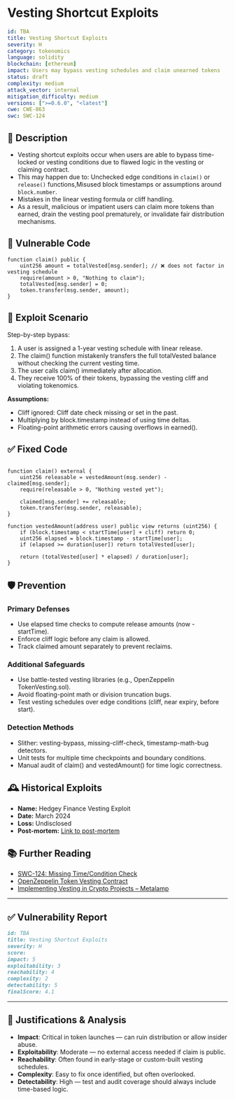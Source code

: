 # Vesting Shortcut Exploits 

```YAML
id: TBA
title: Vesting Shortcut Exploits 
severity: H
category: tokenomics
language: solidity
blockchain: [ethereum]
impact: Users may bypass vesting schedules and claim unearned tokens
status: draft
complexity: medium
attack_vector: internal
mitigation_difficulty: medium
versions: [">=0.6.0", "<latest"]
cwe: CWE-863
swc: SWC-124
```

## 📝 Description

- Vesting shortcut exploits occur when users are able to bypass time-locked or vesting conditions due to flawed logic in the vesting or claiming contract. 
- This may happen due to: Unchecked edge conditions in `claim()` or `release()` functions,Misused block timestamps or assumptions around `block.number`.
- Mistakes in the linear vesting formula or cliff handling.
- As a result, malicious or impatient users can claim more tokens than earned, drain the vesting pool prematurely, or invalidate fair distribution mechanisms.

## 🚨 Vulnerable Code

```solidity
function claim() public {
    uint256 amount = totalVested[msg.sender]; // ❌ does not factor in vesting schedule
    require(amount > 0, "Nothing to claim");
    totalVested[msg.sender] = 0;
    token.transfer(msg.sender, amount);
}
```

## 🧪 Exploit Scenario

Step-by-step bypass:

1. A user is assigned a 1-year vesting schedule with linear release.
2. The claim() function mistakenly transfers the full totalVested balance without checking the current vesting time.
3. The user calls claim() immediately after allocation.
4. They receive 100% of their tokens, bypassing the vesting cliff and violating tokenomics.

**Assumptions:**

- Cliff ignored: Cliff date check missing or set in the past.
- Multiplying by block.timestamp instead of using time deltas.
- Floating-point arithmetic errors causing overflows in earned().

## ✅ Fixed Code

```solidity

function claim() external {
    uint256 releasable = vestedAmount(msg.sender) - claimed[msg.sender];
    require(releasable > 0, "Nothing vested yet");

    claimed[msg.sender] += releasable;
    token.transfer(msg.sender, releasable);
}

function vestedAmount(address user) public view returns (uint256) {
    if (block.timestamp < startTime[user] + cliff) return 0;
    uint256 elapsed = block.timestamp - startTime[user];
    if (elapsed >= duration[user]) return totalVested[user];

    return (totalVested[user] * elapsed) / duration[user];
}
```

## 🛡️ Prevention

### Primary Defenses

- Use elapsed time checks to compute release amounts (now - startTime).
- Enforce cliff logic before any claim is allowed.
- Track claimed amount separately to prevent reclaims.

### Additional Safeguards

- Use battle-tested vesting libraries (e.g., OpenZeppelin TokenVesting.sol).
- Avoid floating-point math or division truncation bugs.
- Test vesting schedules over edge conditions (cliff, near expiry, before start).

### Detection Methods

- Slither: vesting-bypass, missing-cliff-check, timestamp-math-bug detectors.
- Unit tests for multiple time checkpoints and boundary conditions.
- Manual audit of claim() and vestedAmount() for time logic correctness.

## 🕰️ Historical Exploits

- **Name:** Hedgey Finance Vesting Exploit 
- **Date:** March 2024 
- **Loss:** Undisclosed 
- **Post-mortem:** [Link to post-mortem](https://medium.com/hedgey/hedgey-exploit-post-mortem-784e9860fd8d)
  

## 📚 Further Reading

- [SWC-124: Missing Time/Condition Check](https://swcregistry.io/docs/SWC-124) 
- [OpenZeppelin Token Vesting Contract](https://docs.openzeppelin.com/contracts/4.x/api/token/erc20#TokenVesting) 
- [Implementing Vesting in Crypto Projects – Metalamp](https://metalamp.io/magazine/article/vesting-in-srypto-projects-why-its-needed-and-how-to-implement-it) 
---

## ✅ Vulnerability Report 

```markdown
id: TBA
title: Vesting Shortcut Exploits 
severity: H
score:
impact: 5         
exploitability: 3 
reachability: 4  
complexity: 2     
detectability: 5 
finalScore: 4.1
```

---


## 📄 Justifications & Analysis

- **Impact**: Critical in token launches — can ruin distribution or allow insider abuse.
- **Exploitability**: Moderate — no external access needed if claim is public.
- **Reachability**: Often found in early-stage or custom-built vesting schedules.
- **Complexity**: Easy to fix once identified, but often overlooked.
- **Detectability**: High — test and audit coverage should always include time-based logic.